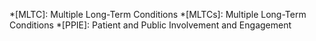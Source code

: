 *[MLTC]: Multiple Long-Term Conditions 
*[MLTCs]: Multiple Long-Term Conditions 
*[PPIE]: Patient and Public Involvement and Engagement
